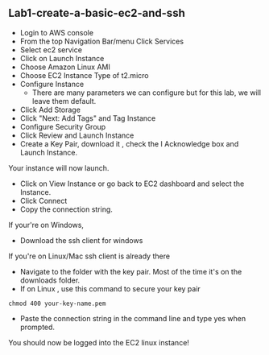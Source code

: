 ## Lab1-create-a-basic-ec2-and-ssh

- Login to AWS console 
- From the top Navigation Bar/menu Click Services 
- Select ec2 service
- Click on Launch Instance
- Choose Amazon Linux AMI
- Choose EC2 Instance Type of t2.micro
- Configure Instance
  - There are many parameters  we can configure  but for this lab, we will leave them default. 
- Click Add Storage
- Click "Next: Add Tags" and Tag Instance
- Configure Security Group
- Click Review and Launch Instance
- Create a Key Pair, download it  , check the I Acknowledge box and Launch Instance.

Your instance will now launch. 

- Click on View Instance or go back to EC2 dashboard and select the Instance. 
- Click Connect
- Copy the connection string.


If your're on Windows, 
- Download the ssh client for windows


If you're on Linux/Mac ssh client is already there

- Navigate to the folder with the key pair. Most of the time it's on the downloads folder. 
- If on Linux , use this command to secure your key pair
```console
chmod 400 your-key-name.pem
```
- Paste the connection string in the command line and type yes when prompted. 


You should now be logged into the EC2 linux instance!

